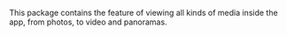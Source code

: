 This package contains the feature of viewing all kinds of media inside the app, from photos, to
video and panoramas.